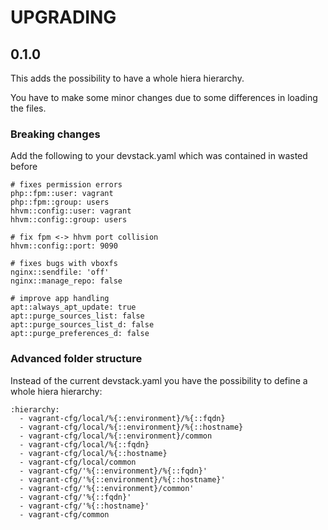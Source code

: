 UPGRADING
=========

0.1.0
-----
This adds the possibility to have a whole hiera hierarchy.

You have to make some minor changes due to some differences in loading the files.

### Breaking changes
Add the following to your devstack.yaml which was contained in wasted before
```
# fixes permission errors
php::fpm::user: vagrant
php::fpm::group: users
hhvm::config::user: vagrant
hhvm::config::group: users

# fix fpm <-> hhvm port collision
hhvm::config::port: 9090

# fixes bugs with vboxfs
nginx::sendfile: 'off'
nginx::manage_repo: false

# improve app handling
apt::always_apt_update: true
apt::purge_sources_list: false
apt::purge_sources_list_d: false
apt::purge_preferences_d: false
```

### Advanced folder structure
Instead of the current devstack.yaml you have the possibility to define a whole hiera hierarchy:
```
:hierarchy:
  - vagrant-cfg/local/%{::environment}/%{::fqdn}
  - vagrant-cfg/local/%{::environment}/%{::hostname}
  - vagrant-cfg/local/%{::environment}/common
  - vagrant-cfg/local/%{::fqdn}
  - vagrant-cfg/local/%{::hostname}
  - vagrant-cfg/local/common
  - vagrant-cfg/'%{::environment}/%{::fqdn}'
  - vagrant-cfg/'%{::environment}/%{::hostname}'
  - vagrant-cfg/'%{::environment}/common'
  - vagrant-cfg/'%{::fqdn}'
  - vagrant-cfg/'%{::hostname}'
  - vagrant-cfg/common
```
